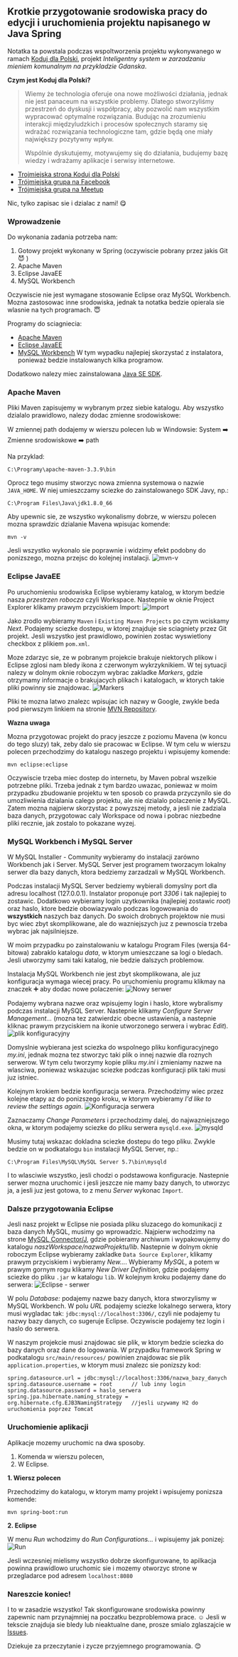 ## Krotkie przygotowanie srodowiska pracy do edycji i uruchomienia projektu napisanego w Java Spring

Notatka ta powstala podczas wspoltworzenia projektu wykonywanego w ramach [Koduj dla Polski](http://kodujdlapolski.pl/), projekt *Inteligentny system w zarzadzaniu mieniem komunalnym na przykladzie Gdanska*.

**Czym jest Koduj dla Polski?**

> Wiemy że technologia oferuje ona nowe możliwości działania, jednak nie jest panaceum na wszystkie problemy. Dlatego stworzyliśmy przestrzeń do dyskusji i współpracy, aby pozwolić nam wszystkim wypracować optymalne rozwiązania. Budując na zrozumieniu interakcji międzyludzkich i procesów społecznych staramy się wdrażać rozwiązania technologiczne tam, gdzie będą one miały największy pozytywny wpływ.
> 
> Wspólnie dyskutujemy, motywujemy się do działania, budujemy bazę wiedzy i wdrażamy aplikacje i serwisy internetowe.

 * [Trojmiejska strona Koduj dla Polski](http://kodujdlapolski.pl/cities/trojmiasto/)
 * [Trójmiejska grupa na Facebook](https://web.facebook.com/groups/kodujdlapolski.trojmiasto)
 * [Trójmiejska grupa na Meetup](http://www.meetup.com/Koduj-dla-Polski-Trojmiasto/)

Nic, tylko zapisac sie i dzialac z nami! :yum:

### Wprowadzenie

Do wykonania zadania potrzeba nam:
 1. Gotowy projekt wykonany w Spring (oczywiscie pobrany przez jakis Git :smiling_imp: )
 2. Apache Maven
 3. Eclipse JavaEE
 4. MySQL Workbench

Oczywiscie nie jest wymagane stosowanie Eclipse oraz MySQL Workbench. Mozna zastosowac inne srodowiska, jednak ta notatka bedzie opierala sie wlasnie na tych programach. :innocent:

Programy do sciagniecia:

* [Apache Maven](https://maven.apache.org/)
* [Eclipse JavaEE](https://www.eclipse.org/downloads/packages/eclipse-ide-java-ee-developers/mars2)
* [MySQL Workbench](https://dev.mysql.com/downloads/installer/) W tym wypadku najlepiej skorzystać z instalatora, ponieważ       bedzie instalowanych kilka programow.

Dodatkowo nalezy miec zainstalowana [Java SE SDK](http://www.oracle.com/technetwork/java/javase/overview/index.html).

### Apache Maven

Pliki Maven zapisujemy w wybranym przez siebie katalogu. Aby wszystko dzialalo prawidlowo, nalezy dodac zmienne srodowiskowe:

W zmiennej path dodajemy w wierszu polecen lub w Windowsie: System :arrow_right: Zmienne srodowiskowe :arrow_right: path

Na przyklad: 
```
C:\Programy\apache-maven-3.3.9\bin
```
Oprocz tego musimy stworzyc nowa zmienna systemowa o nazwie `JAVA_HOME`. W niej umieszczamy sciezke do zainstalowanego SDK Javy, np.:
```
C:\Program Files\Java\jdk1.8.0_66
```
Aby upewnic sie, ze wszystko wykonalismy dobrze, w wierszu polecen mozna sprawdzic dzialanie Mavena wpisujac komende:
```
mvn -v
```
Jesli wszystko wykonalo sie poprawnie i widzimy efekt podobny do ponizszego, mozna przejsc do kolejnej instalacji.
![mvn-v](https://github.com/ElektroITmatyk/TI-2016/blob/master/maven.png)

### Eclipse JavaEE

Po uruchomieniu srodowiska Eclipse wybieramy katalog, w ktorym bedzie nasza *przestrzen robocza* czyli Workspace. Nastepnie w oknie Project Explorer klikamy prawym przyciskiem Import:
![Import](https://github.com/ElektroITmatyk/TI-2016/blob/master/eclipse-import.png)

Jako zrodlo wybieramy `Maven` i `Existing Maven Projects` po czym wciskamy *Next*. Podajemy sciezke dostepu, w ktorej znajduje sie sciagniety przez Git projekt. Jesli wszystko jest prawidlowo, powinien zostac wyswietlony checkbox z plikiem `pom.xml`.

Moze zdarzyc sie, ze w pobranym projekcie brakuje niektorych plikow i Eclipse zglosi nam bledy ikona z czerwonym wykrzyknikiem. W tej sytuacji nalezy w dolnym oknie roboczym wybrac zakladke *Markers*, gdzie otrzymamy informacje o brakujacych plikach i katalogach, w ktorych takie pliki powinny sie znajdowac.
![Markers](https://github.com/ElektroITmatyk/TI-2016/blob/master/eclipse-markers.png)

Pliki te mozna latwo znalezc wpisujac ich nazwy w Google, zwykle beda pod pierwszym linkiem na stronie [MVN Repository](http://mvnrepository.com/).

**Wazna uwaga**

Mozna przygotowac projekt do pracy jeszcze z poziomu Mavena (w koncu do tego sluzy) tak, zeby dalo sie pracowac w Eclipse. W tym celu w wierszu polecen przechodzimy do katalogu naszego projektu i wpisujemy komende:
```
mvn eclipse:eclipse
```
Oczywiscie trzeba miec dostep do internetu, by Maven pobral wszelkie potrzebne pliki. Trzeba jednak z tym bardzo uwazac, poniewaz w moim przypadku zbudowanie projektu w ten sposob co prawda przyczynilo sie do umozliwienia dzialania calego projektu, ale nie dzialalo polaczenie z MySQL. Zatem mozna najpierw skorzystac z powyzszej metody, a jesli nie zadziala baza danych, przygotowac caly Workspace od nowa i pobrac niezbedne pliki recznie, jak zostalo to pokazane wyzej.

### MySQL Workbench i MySQL Server

W MySQL Installer - Community wybieramy do instalacji zarówno Workbench jak i Server.
MySQL Server jest programem tworzacym lokalny serwer dla bazy danych, ktora bedziemy zarzadzali w MySQL Workbench.

Podczas instalacji MySQL Server bedziemy wybierali domyslny port dla adresu localhost (127.0.0.1). Instalator proponuje port *3306* i tak najlepiej to zostawic. Dodatkowo wybieramy login uzytkownika (najlepiej zostawic *root*) oraz haslo, ktore bedzie obowiazywalo podczas logowowania do **wszystkich** naszych baz danych. Do swoich drobnych projektow nie musi byc wiec zbyt skomplikowane, ale do wazniejszych juz z pewnoscia trzeba wybrac jak najsilniejsze.

W moim przypadku po zainstalowaniu w katalogu Program Files (wersja 64-bitowa) zabraklo katalogu *data*, w ktorym umieszczane sa logi o bledach. Jesli utworzymy sami taki katalog, nie bedzie dalszych problemow.

Instalacja MySQL Workbench nie jest zbyt skomplikowana, ale juz konfiguracja wymaga wiecej pracy. Po uruchomieniu programu klikmay na znaczek :heavy_plus_sign: aby dodac nowe polaczenie:
![Nowy serwer](https://github.com/ElektroITmatyk/TI-2016/blob/master/mysql-new1.png)

Podajemy wybrana nazwe oraz wpisujemy login i haslo, ktore wybralismy podczas instalacji MySQL Server. Nastepnie klikamy *Configure Server Management...* (mozna tez zatwierdzic obecne ustawienia, a nastepnie kliknac prawym przyciskiem na ikonie utworzonego serwera i wybrac *Edit*).
![plik konfiguracyjny](https://github.com/ElektroITmatyk/TI-2016/blob/master/mysql-new2.png)

Domyslnie wybierana jest sciezka do wspolnego pliku konfiguracyjnego *my.ini*, jednak mozna tez stworzyc taki plik o innej nazwie dla roznych serwerow. W tym celu tworzymy kopie pliku *my.ini* i zmieniamy nazwe na wlasciwa, poniewaz wskazujac sciezke podczas konfiguracji plik taki musi juz istniec.

Kolejnym krokiem bedzie konfiguracja serwera. Przechodzimy wiec przez kolejne etapy az do ponizszego kroku, w ktorym wybieramy *I'd like to review the settings again*.
![Konfiguracja serwera](https://github.com/ElektroITmatyk/TI-2016/blob/master/mysql-new3.png)

Zaznaczamy *Change Parameters* i przechodzimy dalej, do najwazniejszego okna, w ktorym podajemy sciezke do pliku serwera `mysqld.exe`.
![mysqld](https://github.com/ElektroITmatyk/TI-2016/blob/master/mysql-new4.png)

Musimy tutaj wskazac dokladna sciezke dostepu do tego pliku. Zwykle bedzie on w podkatalogu `bin` instalacji MySQL Server, np.:
```
C:\Program Files\MySQL\MySQL Server 5.7\bin\mysqld
```
I to wlasciwie wszystko, jesli chodzi o podstawowa konfiguracje. Nastepnie serwer mozna uruchomic i jesli jeszcze nie mamy bazy danych, to utworzyc ja, a jesli juz jest gotowa, to z menu *Server* wykonac `Import`.

### Dalsze przygotowania Eclipse

Jesli nasz projekt w Eclipse nie posiada pliku sluzacego do komunikacji z baza danych MySQL, musimy go wprowadzic.
Najpierw wchodzimy na strone [MySQL Connector/J](https://dev.mysql.com/downloads/connector/j/), gdzie pobieramy archiwum i wypakowujemy do katalogu *naszWorkspace/nazwaProjektu/lib*. Nastepnie w dolnym oknie roboczym Eclipse wybieramy zakladke `Data Source Explorer`, klikamy prawym przyciskiem i wybieramy *New...*. Wybieramy *MySQL*, a potem w prawym gornym rogu klikamy *New Driver Definition*, gdzie podajemy sciezke do pliku `.jar` w katalogu `lib`. W kolejnym kroku podajemy dane do serwera:
![Eclipse - serwer](https://github.com/ElektroITmatyk/TI-2016/blob/master/eclipse-mysql.png)

W polu *Database:* podajemy nazwe bazy danych, ktora stworzylismy w MySQL Workbench. W polu *URL* podajemy sciezke lokalnego serwera, ktory musi wygladac tak: `jdbc:mysql://localhost:3306/`, czyli nie podajemy tu nazwy bazy danych, co sugeruje Eclipse. Oczywiscie podajemy tez login i haslo do serwera.

W naszym projekcie musi znajdowac sie plik, w ktorym bedzie sciezka do bazy danych oraz dane do logowania. W przypadku framework Spring w podkatalogu `src/main/resources/` powinien znajdowac sie plik `application.properties`, w ktorym musi znalezc sie ponizszy kod:
```
spring.datasource.url = jdbc:mysql://localhost:3306/nazwa_bazy_danych
spring.datasource.username = root      // lub inny login
spring.datasource.password = haslo_serwera
spring.jpa.hibernate.naming_strategy = org.hibernate.cfg.EJB3NamingStrategy   //jesli uzywamy H2 do uruchomienia poprzez Tomcat
```

### Uruchomienie aplikacji

Aplikacje mozemy uruchomic na dwa sposoby.
 1. Komenda w wierszu polecen,
 2. W Eclipse.

**1. Wiersz polecen**

Przechodzimy do katalogu, w ktorym mamy projekt i wpisujemy ponizsza komende:
```
mvn spring-boot:run
```

**2. Eclipse**

W menu *Run* wchodzimy do *Run Configurations...* i wpisujemy jak ponizej:
![Run](https://github.com/ElektroITmatyk/TI-2016/blob/master/eclipse-run.png)

Jesli wczesniej mielismy wszystko dobrze skonfigurowane, to apilkacja powinna prawidlowo uruchomic sie i mozemy otworzyc strone w przegladarce pod adresem `localhost:8080`

### Nareszcie koniec!

I to w zasadzie wszystko! Tak skonfigurowane srodowiska powinny zapewnic nam przynajmniej na poczatku bezproblemowa prace.  :relaxed:
Jesli w tekscie znajduja sie bledy lub nieaktualne dane, prosze smialo zglaszajcie w [Issues](https://github.com/ElektroITmatyk/TI-2016/issues).

Dziekuje za przeczytanie i zycze przyjemnego programowania. :blush:
